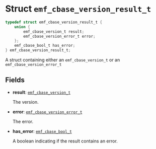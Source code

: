 # Struct `emf_cbase_version_result_t`

```c
typedef struct emf_cbase_version_result_t {
    union {
        emf_cbase_version_t result;
        emf_cbase_version_error_t error;
    };
    emf_cbase_bool_t has_error;
} emf_cbase_version_result_t;
```

A struct containing either an `emf_cbase_version_t` or an `emf_cbase_version_error_t`

## Fields

- **result**: [`emf_cbase_version_t`](./struct.emf_cbase_version_t.md)

    The version.

- **error**: [`emf_cbase_version_error_t`](./enum.emf_cbase_version_error_t.md)

    The error.

- **has_error**: [`emf_cbase_bool_t`](./type.emf_cbase_bool_t.md)

    A boolean indicating if the result contains an error.
